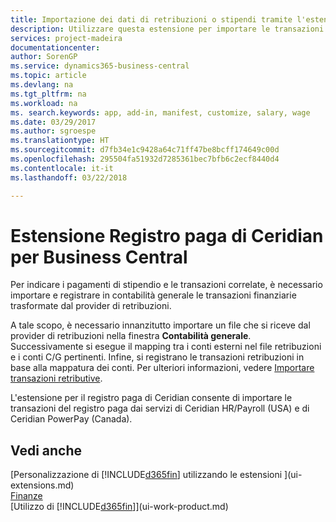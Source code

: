 ```yaml
---
title: Importazione dei dati di retribuzioni o stipendi tramite l'estensione Registro paga di Ceridian | Documenti Microsoft
description: Utilizzare questa estensione per importare le transazioni del registro paga dai servizi di Ceridian HR/Payroll (USA) e di Ceridian PowerPay (Canada).
services: project-madeira
documentationcenter: 
author: SorenGP
ms.service: dynamics365-business-central
ms.topic: article
ms.devlang: na
ms.tgt_pltfrm: na
ms.workload: na
ms. search.keywords: app, add-in, manifest, customize, salary, wage
ms.date: 03/29/2017
ms.author: sgroespe
ms.translationtype: HT
ms.sourcegitcommit: d7fb34e1c9428a64c71ff47be8bcff174649c00d
ms.openlocfilehash: 295504fa51932d7285361bec7bfb6c2ecf8440d4
ms.contentlocale: it-it
ms.lasthandoff: 03/22/2018

---
```

# <a name="the-ceridian-payroll-extension-to-business-central"></a>Estensione Registro paga di Ceridian per Business Central 
Per indicare i pagamenti di stipendio e le transazioni correlate, è necessario importare e registrare in contabilità generale le transazioni finanziarie trasformate dal provider di retribuzioni.

A tale scopo, è necessario innanzitutto importare un file che si riceve dal provider di retribuzioni nella finestra **Contabilità generale**. Successivamente si esegue il mapping tra i conti esterni nel file retribuzioni e i conti C/G pertinenti. Infine, si registrano le transazioni retribuzioni in base alla mappatura dei conti. Per ulteriori informazioni, vedere [Importare transazioni retributive](finance-how-import-payroll-transactions.md).

L'estensione per il registro paga di Ceridian consente di importare le transazioni del registro paga dai servizi di Ceridian HR/Payroll (USA) e di Ceridian PowerPay (Canada).

## <a name="see-also"></a>Vedi anche
[Personalizzazione di [!INCLUDE[d365fin](includes/d365fin_md.md)] utilizzando le estensioni ](ui-extensions.md)    
[Finanze](finance.md)    
[Utilizzo di [!INCLUDE[d365fin](includes/d365fin_md.md)]](ui-work-product.md)

